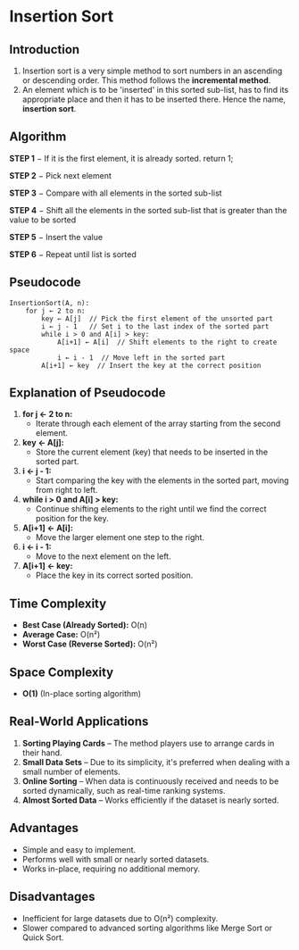 # Insertion Sort

## Introduction
1) Insertion sort is a very simple method to sort numbers in an ascending or descending order. This method follows the **incremental method**.
2) An element which is to be 'inserted' in this sorted sub-list, has to find its appropriate place and then it has to be inserted there. Hence the name, 
   **insertion sort**.

## Algorithm
**STEP 1** − If it is the first element, it is already sorted. return 1;

**STEP 2** − Pick next element

**STEP 3** − Compare with all elements in the sorted sub-list

**STEP 4** − Shift all the elements in the sorted sub-list that is greater than the value to be sorted

**STEP 5** − Insert the value

**STEP 6** − Repeat until list is sorted


## Pseudocode
```
InsertionSort(A, n):
    for j ← 2 to n:
        key ← A[j]  // Pick the first element of the unsorted part
        i ← j - 1   // Set i to the last index of the sorted part
        while i > 0 and A[i] > key:
            A[i+1] ← A[i]  // Shift elements to the right to create space
            i ← i - 1  // Move left in the sorted part
        A[i+1] ← key  // Insert the key at the correct position
```

## Explanation of Pseudocode
1. **for j ← 2 to n:**
   - Iterate through each element of the array starting from the second element.
2. **key ← A[j]:**
   - Store the current element (key) that needs to be inserted in the sorted part.
3. **i ← j - 1:**
   - Start comparing the key with the elements in the sorted part, moving from right to left.
4. **while i > 0 and A[i] > key:**
   - Continue shifting elements to the right until we find the correct position for the key.
5. **A[i+1] ← A[i]:**
   - Move the larger element one step to the right.
6. **i ← i - 1:**
   - Move to the next element on the left.
7. **A[i+1] ← key:**
   - Place the key in its correct sorted position.

## Time Complexity
- **Best Case (Already Sorted):** O(n)
- **Average Case:** O(n²)
- **Worst Case (Reverse Sorted):** O(n²)

## Space Complexity
- **O(1)** (In-place sorting algorithm)

## Real-World Applications
1. **Sorting Playing Cards** – The method players use to arrange cards in their hand.
2. **Small Data Sets** – Due to its simplicity, it's preferred when dealing with a small number of elements.
3. **Online Sorting** – When data is continuously received and needs to be sorted dynamically, such as real-time ranking systems.
4. **Almost Sorted Data** – Works efficiently if the dataset is nearly sorted.

## Advantages
- Simple and easy to implement.
- Performs well with small or nearly sorted datasets.
- Works in-place, requiring no additional memory.

## Disadvantages
- Inefficient for large datasets due to O(n²) complexity.
- Slower compared to advanced sorting algorithms like Merge Sort or Quick Sort.

